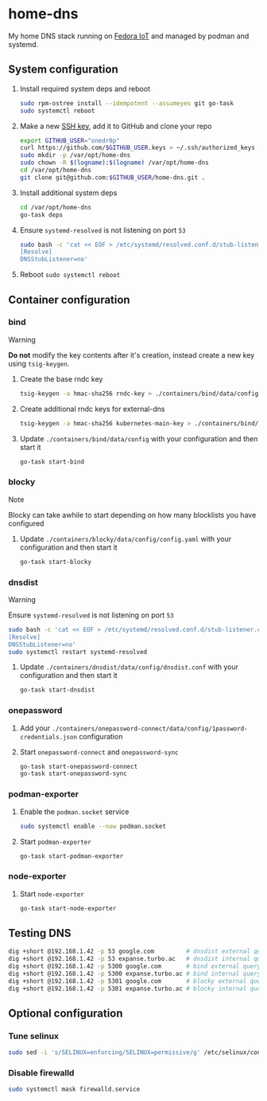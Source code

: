 # home-dns

My home DNS stack running on [Fedora IoT](https://fedoraproject.org/iot/) and managed by podman and systemd.

## System configuration

1. Install required system deps and reboot

    ```sh
    sudo rpm-ostree install --idempotent --assumeyes git go-task
    sudo systemctl reboot
    ```

2. Make a new [SSH key](https://docs.github.com/en/authentication/connecting-to-github-with-ssh/generating-a-new-ssh-key-and-adding-it-to-the-ssh-agent), add it to GitHub and clone your repo

    ```sh
    export GITHUB_USER="onedr0p"
    curl https://github.com/$GITHUB_USER.keys > ~/.ssh/authorized_keys
    sudo mkdir -p /var/opt/home-dns
    sudo chown -R $(logname):$(logname) /var/opt/home-dns
    cd /var/opt/home-dns
    git clone git@github.com:$GITHUB_USER/home-dns.git .
    ```

3. Install additional system deps

    ```sh
    cd /var/opt/home-dns
    go-task deps
    ```

4. Ensure `systemd-resolved` is not listening on port `53`

    ```sh
    sudo bash -c 'cat << EOF > /etc/systemd/resolved.conf.d/stub-listener.conf
    [Resolve]
    DNSStubListener=no'
    ```

5. Reboot `sudo systemctl reboot`

## Container configuration

### bind

> [!WARNING]
> **Do not** modify the key contents after it's creation, instead create a new key using `tsig-keygen`.

1. Create the base rndc key

    ```sh
    tsig-keygen -a hmac-sha256 rndc-key > ./containers/bind/data/config/rndc.key
    ```

2. Create additional rndc keys for external-dns

    ```sh
    tsig-keygen -a hmac-sha256 kubernetes-main-key > ./containers/bind/data/config/kubernetes-main.key
    ```

3. Update `./containers/bind/data/config` with your configuration and then start it

    ```sh
    go-task start-bind
    ```

### blocky

> [!NOTE]
> Blocky can take awhile to start depending on how many blocklists you have configured

1. Update `./containers/blocky/data/config/config.yaml` with your configuration and then start it

    ```sh
    go-task start-blocky
    ```

### dnsdist

> [!WARNING]
> Ensure `systemd-resolved` is not listening on port `53`
> ```sh
> sudo bash -c 'cat << EOF > /etc/systemd/resolved.conf.d/stub-listener.conf
> [Resolve]
> DNSStubListener=no'
> sudo systemctl restart systemd-resolved
> ```

1. Update `./containers/dnsdist/data/config/dnsdist.conf` with your configuration and then start it

    ```sh
    go-task start-dnsdist
    ```

### onepassword

1. Add your `./containers/onepassword-connect/data/config/1password-credentials.json` configuration

2. Start `onepassword-connect` and `onepassword-sync`

    ```sh
    go-task start-onepassword-connect
    go-task start-onepassword-sync
    ```

### podman-exporter

1. Enable the `podman.socket` service

    ```sh
    sudo systemctl enable --now podman.socket
    ```

2. Start `podman-exporter`

    ```sh
    go-task start-podman-exporter
    ```

### node-exporter

1. Start `node-exporter`

    ```sh
    go-task start-node-exporter
    ```

## Testing DNS

```sh
dig +short @192.168.1.42 -p 53 google.com         # dnsdist external query
dig +short @192.168.1.42 -p 53 expanse.turbo.ac   # dnsdist internal query
dig +short @192.168.1.42 -p 5300 google.com       # bind external query
dig +short @192.168.1.42 -p 5300 expanse.turbo.ac # bind internal query
dig +short @192.168.1.42 -p 5301 google.com       # blocky external query
dig +short @192.168.1.42 -p 5301 expanse.turbo.ac # blocky internal query
```

## Optional configuration

### Tune selinux

```sh
sudo sed -i 's/SELINUX=enforcing/SELINUX=permissive/g' /etc/selinux/config
```

### Disable firewalld

```sh
sudo systemctl mask firewalld.service
```
